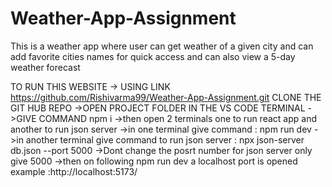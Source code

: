 # Weather-App-Assignment

This is a weather app where user can get weather of a given city and can add favorite cities names for quick access and can also view a 5-day weather forecast

TO RUN THIS WEBSITE
-> USING LINK https://github.com/Rishivarma99/Weather-App-Assignment.git CLONE THE GIT HUB REPO
->OPEN PROJECT FOLDER IN THE VS CODE TERMINAL
->GIVE COMMAND npm i
->then open 2 terminals one to run react app and another to run json server
->in one terminal give command : npm run dev
->in another terminal give command to run json server : npx json-server db.json --port 5000
->Dont change the posrt number for json server only give 5000
->then on following npm run dev a localhost port is opened example :http://localhost:5173/

